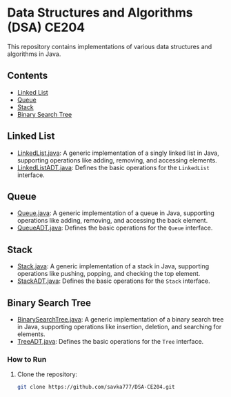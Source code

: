 # Data Structures and Algorithms (DSA) CE204

This repository contains implementations of various data structures and algorithms in Java.

## Contents
- [Linked List](#linked-list)
- [Queue](#queue)
- [Stack](#stack)
- [Binary Search Tree](#binary-search-tree)

## Linked List

- [LinkedList.java](LinkedList/LinkedList.java): A generic implementation of a singly linked list in Java, supporting operations like adding, removing, and accessing elements.
- [LinkedListADT.java](LinkedList/LinkedListADT.java): Defines the basic operations for the `LinkedList` interface.

## Queue

- [Queue.java](Queue/Queue.java): A generic implementation of a queue in Java, supporting operations like adding, removing, and accessing the back element.
- [QueueADT.java](Queue/QueueADT.java): Defines the basic operations for the `Queue` interface.

## Stack

- [Stack.java](Stack/Stack.java): A generic implementation of a stack in Java, supporting operations like pushing, popping, and checking the top element.
- [StackADT.java](Stack/StackADT.java): Defines the basic operations for the `Stack` interface.

## Binary Search Tree

- [BinarySearchTree.java](Tree/BinarySearchTree.java): A generic implementation of a binary search tree in Java, supporting operations like insertion, deletion, and searching for elements.
- [TreeADT.java](Tree/TeeADT.java): Defines the basic operations for the `Tree` interface.

### How to Run
1. Clone the repository:
   ```bash
   git clone https://github.com/savka777/DSA-CE204.git
